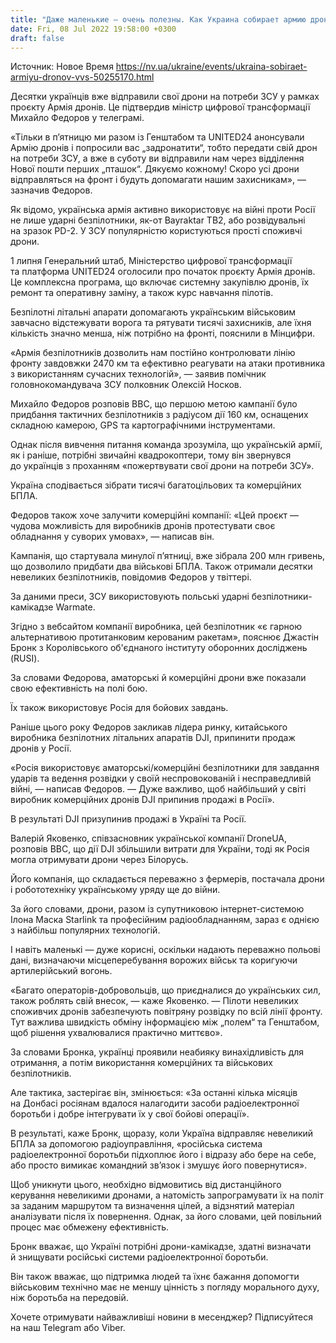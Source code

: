 ```yaml
---
title: "Даже маленькие — очень полезны. Как Украина собирает армию дронов — ВВС"
date: Fri, 08 Jul 2022 19:58:00 +0300
draft: false
---
```

Источник: Новое Время https://nv.ua/ukraine/events/ukraina-sobiraet-armiyu-dronov-vvs-50255170.html


 Десятки українців вже відправили свої дрони на потреби ЗСУ у рамках проєкту Армія дронів. Це підтвердив міністр цифрової трансформації Михайло Федоров у телеграмі.

«Тільки в п’ятницю ми разом із Генштабом та UNITED24 анонсували Армію дронів і попросили вас „задронатити“, тобто передати свій дрон на потреби ЗСУ, а вже в суботу ви відправили нам через відділення Нової пошти перших „пташок“. Дякуємо кожному! Скоро усі дрони відправляться на фронт і будуть допомагати нашим захисникам», — зазначив Федоров.

Як відомо, українська армія активно використовує на війні проти Росії не лише ударні безпілотники, як-от Bayraktar TB2, або розвідувальні на зразок PD-2. У ЗСУ популярністю користуються прості споживчі дрони.

1 липня Генеральний штаб, Міністерство цифрової трансформації та платформа UNITED24 оголосили про початок проєкту Армія дронів. Це комплексна програма, що включає системну закупівлю дронів, їх ремонт та оперативну заміну, а також курс навчання пілотів.

Безпілотні літальні апарати допомагають українським військовим завчасно відстежувати ворога та рятувати тисячі захисників, але їхня кількість значно менша, ніж потрібно на фронті, пояснили в Мінцифри.

«Армія безпілотників дозволить нам постійно контролювати лінію фронту завдовжки 2470 км та ефективно реагувати на атаки противника з використанням сучасних технологій», — заявив помічник головнокомандувача ЗСУ полковник Олексій Носков.

Михайло Федоров розповів ВВС, що першою метою кампанії було придбання тактичних безпілотників з радіусом дії 160 км, оснащених складною камерою, GPS та картографічними інструментами.

Однак після вивчення питання команда зрозуміла, що українській армії, як і раніше, потрібні звичайні квадрокоптери, тому він звернувся до українців з проханням «пожертвувати свої дрони на потреби ЗСУ».

Україна сподівається зібрати тисячі багатоцільових та комерційних БПЛА.

Федоров також хоче залучити комерційні компанії: «Цей проєкт — чудова можливість для виробників дронів протестувати своє обладнання у суворих умовах», — написав він.

Кампанія, що стартувала минулої п’ятниці, вже зібрала 200 млн гривень, що дозволило придбати два військові БПЛА. Також отримали десятки невеликих безпілотників, повідомив Федоров у твіттері.

За даними преси, ЗСУ використовують польські ударні безпілотники-камікадзе Warmate.

Згідно з вебсайтом компанії виробника, цей безпілотник «є гарною альтернативою протитанковим керованим ракетам», пояснює Джастін Бронк з Королівського об'єднаного інституту оборонних досліджень (RUSI).

За словами Федорова, аматорські й комерційні дрони вже показали свою ефективність на полі бою.

Їх також використовує Росія для бойових завдань.

Раніше цього року Федоров закликав лідера ринку, китайського виробника безпілотних літальних апаратів DJI, припинити продаж дронів у Росії.

«Росія використовує аматорські/комерційні безпілотники для завдання ударів та ведення розвідки у своїй неспровокованій і несправедливій війні, — написав Федоров. — Дуже важливо, щоб найбільший у світі виробник комерційних дронів DJI припинив продажі в Росії».

В результаті DJI призупинив продажі в Україні та Росії.

Валерій Яковенко, співзасновник української компанії DroneUA, розповів ВВС, що дії DJI збільшили витрати для України, тоді як Росія могла отримувати дрони через Білорусь.

Його компанія, що складається переважно з фермерів, постачала дрони і робототехніку українському уряду ще до війни.

За його словами, дрони, разом із супутниковою інтернет-системою Ілона Маска Starlink та професійним радіообладнанням, зараз є однією з найбільш популярних технологій.

І навіть маленькі — дуже корисні, оскільки надають переважно польові дані, визначаючи місцеперебування ворожих військ та коригуючи артилерійський вогонь.

«Багато операторів-добровольців, що приєдналися до українських сил, також роблять свій внесок, — каже Яковенко. — Пілоти невеликих споживчих дронів забезпечують повітряну розвідку по всій лінії фронту. Тут важлива швидкість обміну інформацією між „полем“ та Генштабом, щоб рішення ухвалювалися практично миттєво».

За словами Бронка, українці проявили неабияку винахідливість для отримання, а потім використання комерційних та військових безпілотників.

Але тактика, застерігає він, змінюється: «За останні кілька місяців на Донбасі росіянам вдалося налагодити засоби радіоелектронної боротьби і добре інтегрувати їх у свої бойові операції».

В результаті, каже Бронк, щоразу, коли Україна відправляє невеликий БПЛА за допомогою радіоуправління, «російська система радіоелектронної боротьби підхоплює його і відразу або бере на себе, або просто вимикає командний зв’язок і змушує його повернутися».

Щоб уникнути цього, необхідно відмовитись від дистанційного керування невеликими дронами, а натомість запрограмувати їх на політ за заданим маршрутом та визначення цілей, а відзнятий матеріал аналізувати після їх повернення. Однак, за його словами, цей повільний процес має обмежену ефективність.

Бронк вважає, що Україні потрібні дрони-камікадзе, здатні визначати й знищувати російські системи радіоелектронної боротьби.

Він також вважає, що підтримка людей та їхнє бажання допомогти військовим технічно має не меншу цінність з погляду морального духу, ніж боротьба на передовій.

Хочете отримувати найважливіші новини в месенджер? Підписуйтеся на наш Telegram або Viber.
